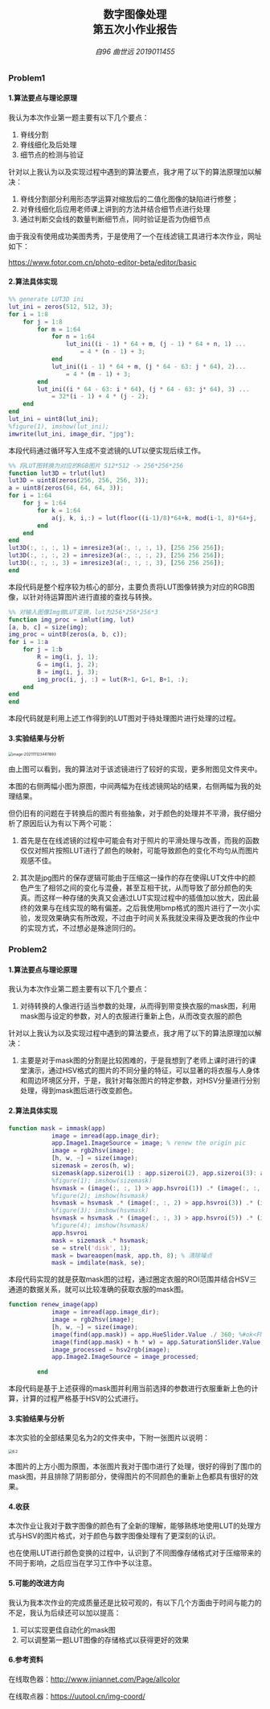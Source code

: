 <h2  align = "center" >数字图像处理<br>第五次小作业报告 </h2>

<h6 align = "center">自96 曲世远 2019011455</h6>

### Problem1

#### **1.算法要点与理论原理**

我认为本次作业第一题主要有以下几个要点：

1. 脊线分割
1. 脊线细化及后处理
1. 细节点的检测与验证

针对以上我认为以及实现过程中遇到的算法要点，我才用了以下的算法原理加以解决：

1. 脊线分割部分利用形态学运算对缩放后的二值化图像的缺陷进行修整；
1. 对脊线细化后应用老师课上讲到的方法并结合细节点进行处理
1. 通过判断交会线的数量判断细节点，同时验证是否为伪细节点

由于我没有使用成功美图秀秀，于是使用了一个在线滤镜工具进行本次作业，网址如下：

https://www.fotor.com.cn/photo-editor-beta/editor/basic

#### 2.算法具体实现

```matlab
%% generate LUT3D ini
lut_ini = zeros(512, 512, 3);
for i = 1:8
    for j = 1:8
        for m = 1:64
            for n = 1:64
                lut_ini((i - 1) * 64 + m, (j - 1) * 64 + n, 1) ...
                    = 4 * (n - 1) + 3;
            end
            lut_ini((i - 1) * 64 + m, (j * 64 - 63: j * 64), 2)...
                = 4 * (m - 1) + 3;
        end
        lut_ini((i * 64 - 63: i * 64), (j * 64 - 63: j* 64), 3) ...
            = 32*(i - 1) + 4 * (j - 2);
    end
end
lut_ini = uint8(lut_ini);
%figure(1), imshow(lut_ini);
imwrite(lut_ini, image_dir, "jpg");
```

本段代码通过循环写入生成不变滤镜的LUT以便实现后续工作。

```matlab
%% 将LUT图转换为对应的RGB图片 512*512 -> 256*256*256
function lut3D = trlut(lut)
lut3D = uint8(zeros(256, 256, 256, 3));
a = uint8(zeros(64, 64, 64, 3));
for i = 1:64
    for j = 1:64
        for k = 1:64
            a(j, k, i,:) = lut(floor((i-1)/8)*64+k, mod(i-1, 8)*64+j, :);
        end
    end
end
lut3D(:, :, :, 1) = imresize3(a(:, :, :, 1), [256 256 256]);
lut3D(:, :, :, 2) = imresize3(a(:, :, :, 2), [256 256 256]);
lut3D(:, :, :, 3) = imresize3(a(:, :, :, 3), [256 256 256]);
end

```

本段代码是整个程序较为核心的部分，主要负责将LUT图像转换为对应的RGB图像，以针对待运算图片进行直接的查找与转换。

```matlab
%% 对输入图像Img做LUT变换，lut为256*256*256*3
function img_proc = imlut(img, lut)
[a, b, c] = size(img);
img_proc = uint8(zeros(a, b, c));
for i = 1:a
    for j = 1:b
        R = img(i, j, 1);
        G = img(i, j, 2);
        B = img(i, j, 3);
        img_proc(i, j, :) = lut(R+1, G+1, B+1, :);
    end
end
end
```

本段代码就是利用上述工作得到的LUT图对于待处理图片进行处理的过程。

#### 3.实验结果与分析

<img src="HW4.assets/image-20211111234411693.png" alt="image-20211111234411693" style="zoom:50%;" />

由上图可以看到，我的算法对于该滤镜进行了较好的实现，更多附图见文件夹中。

本图的右侧两幅小图为原图，中间两幅为在线滤镜网站的结果，右侧两幅为我的处理结果。

但仍旧有的问题在于转换后的图片有些抽象，对于颜色的处理并不平滑，我仔细分析了原因后认为有以下两个可能：

1. 首先是在在线滤镜的过程中可能会有对于照片的平滑处理与改善，而我的函数仅仅对照片按照LUT进行了颜色的映射，可能导致颜色的变化不均匀从而图片观感不佳。

2. 其次是jpg图片的保存逻辑可能由于压缩这一操作的存在使得LUT文件中的颜色产生了相邻之间的变化与混叠，甚至互相干扰，从而导致了部分颜色的失真。而这样一种存储的失真又会通过LUT实现过程中的插值加以放大，因此最终的效果与在线实现的略有偏差。之后我使用bmp格式的图片进行了一次小实验，发现效果确实有所改观，不过由于时间关系我就没来得及更改我的作业中的实现方式，不过想必是殊途同归的。

   

### Problem2

#### **1.算法要点与理论原理**

我认为本次作业第二题主要有以下几个要点：

1. 对待转换的人像进行适当参数的处理，从而得到带变换衣服的mask图，利用mask图与设定的参数，对人的衣服进行重新上色，从而改变衣服的颜色

针对以上我认为以及实现过程中遇到的算法要点，我才用了以下的算法原理加以解决：

1. 主要是对于mask图的分割是比较困难的，于是我想到了老师上课时进行的课堂演示，通过HSV格式的图片的不同分量的特征，可以显著的将衣服与人身体和周边环境区分开，于是，我针对每张图片的特定参数，对HSV分量进行分别处理，得到mask图后进行改变颜色。

#### 2.算法具体实现

```matlab
function mask = immask(app)
            image = imread(app.image_dir);
            app.Image1.ImageSource = image; % renew the origin pic
            image = rgb2hsv(image);
            [h, w, ~] = size(image);
            sizemask = zeros(h, w);
            sizemask(app.sizeroi(1) : app.sizeroi(2), app.sizeroi(3): app.sizeroi(4)) = 1;
            %figure(1); imshow(sizemask)
            hsvmask = (image(:, :, 1) > app.hsvroi(1)) .* (image(:, :, 1) < app.hsvroi(2));
            %figure(2); imshow(hsvmask)
            hsvmask = hsvmask .* (image(:, :, 2) > app.hsvroi(3)) .* (image(:, :, 2) < app.hsvroi(4));
            %figure(3); imshow(hsvmask)
            hsvmask = hsvmask .* (image(:, :, 3) > app.hsvroi(5)) .* (image(:, :, 3) < app.hsvroi(6));
            %figure(4); imshow(hsvmask)
            app.hsvroi
            mask = sizemask .* hsvmask;
            se = strel('disk', 1);
            mask = bwareaopen(mask, app.th, 8); % 清除噪点
            mask = imdilate(mask, se);
```

本段代码实现的就是获取mask图的过程，通过圈定衣服的ROI范围并结合HSV三通道的数据关系，就可以比较准确的获取衣服的mask图。

```matlab
function renew_image(app)
            image = imread(app.image_dir);
            image = rgb2hsv(image);
            [h, w, ~] = size(image);
            image(find(app.mask)) = app.HueSlider.Value ./ 360; %#ok<FNDSB> 
            image(find(app.mask) + h * w) = app.SaturationSlider.Value;
            image_processed = hsv2rgb(image);
            app.Image2.ImageSource = image_processed;
            
        end
```

本段代码是基于上述获得的mask图并利用当前选择的参数进行衣服重新上色的计算，计算的过程严格基于HSV的公式进行。

#### 3.实验结果与分析

本次实验的全部结果见名为2的文件夹中，下附一张图片以说明：

<img src="HW4.assets/6.2.png" alt="6.2" style="zoom:50%;" />

本图片的上方小图为原图，本张图片我对于围巾进行了处理，很好的得到了围巾的mask图，并且排除了阴影部分，使得图片的不同颜色的重新上色都具有很好的效果。

#### 4.收获

本次作业让我对于数字图像的颜色有了全新的理解，能够熟练地使用LUT的处理方式与HSV的图片格式，对于颜色与数字图像处理有了更深刻的认识。

也在使用LUT进行颜色变换的过程中，认识到了不同图像存储格式对于压缩带来的不同于影响，之后应当在学习工作中予以注意。

#### 5.可能的改进方向

我认为我本次作业的完成质量还是比较可观的，有以下几个方面由于时间与能力的不足，我认为后续还可以加以提高：

1. 可以实现更佳自动化的mask图
1. 可以调整第一题LUT图像的存储格式以获得更好的效果

#### 6.参考资料

在线取色器：http://www.jiniannet.com/Page/allcolor

在线取点器：https://uutool.cn/img-coord/


